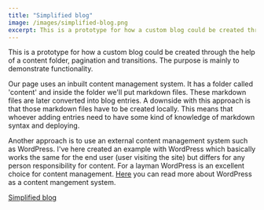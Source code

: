 ```yaml
---
title: "Simplified blog"
image: /images/simplified-blog.png
excerpt: This is a prototype for how a custom blog could be created through the help of a content folder, pagination and transitions. The purpose is mainly to demonstrate functionality.
---
```


This is a prototype for how a custom blog could be created through the help of a content folder, pagination and transitions. The purpose is mainly to demonstrate functionality.

Our page uses an inbuilt content management system. It has a folder called 'content' and inside the folder we'll put markdown files. These markdown files are later converted into blog entries. A downside with this approach is that those markdown files have to be created locally. This means that whoever adding entries need to have some kind of knowledge of markdown syntax and deploying.

Another approach is to use an external content management system such as WordPress. I've here created an example with WordPress which basically works the same for the end user (user visiting the site) but differs for any person responsibility for content. For a layman WordPress is an excellent choice for content management.
<ins>[Here](/posts/wordpress-based-blog)</ins> you can read more about WordPress as a content mangement system.

<ins>[Simplified blog](https://jolly-granita-4e8b2d.netlify.app/)
